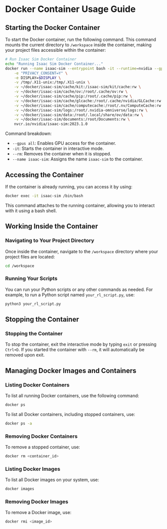 # Docker Container Usage Guide

## Starting the Docker Container

To start the Docker container, run the following command. This command mounts the current directory to `/workspace` inside the container, making your project files accessible within the container:

```bash
# Run Isaac Sim Docker Container
echo "Running Isaac Sim Docker Container..."
docker run --name isaac-sim --entrypoint bash -it --runtime=nvidia --gpus all -e "ACCEPT_EULA=Y" --rm --network=host \
    -e "PRIVACY_CONSENT=Y" \
    -e DISPLAY=$DISPLAY \
    -v /tmp/.X11-unix:/tmp/.X11-unix \
    -v ~/docker/isaac-sim/cache/kit:/isaac-sim/kit/cache:rw \
    -v ~/docker/isaac-sim/cache/ov:/root/.cache/ov:rw \
    -v ~/docker/isaac-sim/cache/pip:/root/.cache/pip:rw \
    -v ~/docker/isaac-sim/cache/glcache:/root/.cache/nvidia/GLCache:rw \
    -v ~/docker/isaac-sim/cache/computecache:/root/.nv/ComputeCache:rw \
    -v ~/docker/isaac-sim/logs:/root/.nvidia-omniverse/logs:rw \
    -v ~/docker/isaac-sim/data:/root/.local/share/ov/data:rw \
    -v ~/docker/isaac-sim/documents:/root/Documents:rw \
    nvcr.io/nvidia/isaac-sim:2023.1.0
```

Command breakdown:
- `--gpus all`: Enables GPU access for the container.
- `-it`: Starts the container in interactive mode.
- `--rm`: Removes the container when it is stopped.
- `--name isaac-sim`: Assigns the name `isaac-sim` to the container.

## Accessing the Container

If the container is already running, you can access it by using:

```bash
docker exec -it isaac-sim /bin/bash
```
This command attaches to the running container, allowing you to interact with it using a bash shell.

## Working Inside the Container

### Navigating to Your Project Directory

Once inside the container, navigate to the `/workspace` directory where your project files are located:

```bash
cd /workspace
```

### Running Your Scripts

You can run your Python scripts or any other commands as needed. For example, to run a Python script named `your_rl_script.py`, use:

```bash
python3 your_rl_script.py
```

## Stopping the Container

### Stopping the Container

To stop the container, exit the interactive mode by typing `exit` or pressing `Ctrl+D`. If you started the container with `--rm`, it will automatically be removed upon exit.


## Managing Docker Images and Containers

### Listing Docker Containers

To list all running Docker containers, use the following command:

```bash
docker ps
```

To list all Docker containers, including stopped containers, use:

```bash
docker ps -a
```

### Removing Docker Containers

To remove a stopped container, use:

```bash
docker rm <container_id>
```

### Listing Docker Images

To list all Docker images on your system, use:

```bash
docker images
```

### Removing Docker Images

To remove a Docker image, use:

```bash
docker rmi <image_id>
```


